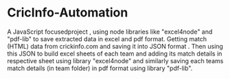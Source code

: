 # CricInfo-Automation
A JavaScript focusedproject , using node libraries like "excel4node" and "pdf-lib" to save extracted data in excel and pdf format. Getting match (HTML) data from crickinfo.com and saving it into JSON format . Then using this JSON to build excel sheets of each team and adding its match details in respective sheet using library "excel4node" and similarly saving each teams match details (in team folder) in pdf format using library "pdf-lib".
